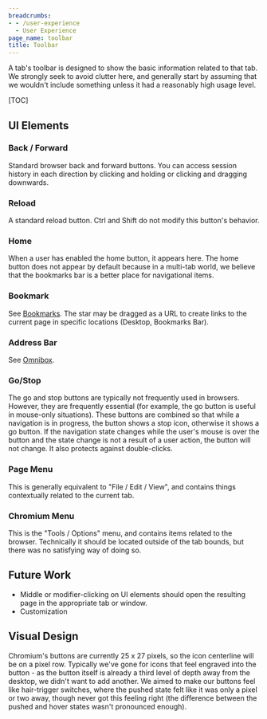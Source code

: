 ```yaml
---
breadcrumbs:
- - /user-experience
  - User Experience
page_name: toolbar
title: Toolbar
---
```


A tab's toolbar is designed to show the basic information related to that tab.
We strongly seek to avoid clutter here, and generally start by assuming that we
wouldn't include something unless it had a reasonably high usage level.

[TOC]

## UI Elements

### Back / Forward

Standard browser back and forward buttons. You can access session history in
each direction by clicking and holding or clicking and dragging downwards.

### Reload

A standard reload button. Ctrl and Shift do not modify this button's behavior.

### Home

When a user has enabled the home button, it appears here. The home button does
not appear by default because in a multi-tab world, we believe that the
bookmarks bar is a better place for navigational items.

### Bookmark

See [Bookmarks](/user-experience/bookmarks). The star may be dragged as a URL to
create links to the current page in specific locations (Desktop, Bookmarks Bar).

### Address Bar

See [Omnibox](/user-experience/omnibox).

### Go/Stop

The go and stop buttons are typically not frequently used in browsers. However,
they are frequently essential (for example, the go button is useful in
mouse-only situations). These buttons are combined so that while a navigation is
in progress, the button shows a stop icon, otherwise it shows a go button.
If the navigation state changes while the user's mouse is over the button and
the state change is not a result of a user action, the button will not change.
It also protects against double-clicks.

### Page Menu

This is generally equivalent to "File / Edit / View", and contains things
contextually related to the current tab.

### Chromium Menu

This is the "Tools / Options" menu, and contains items related to the browser.
Technically it should be located outside of the tab bounds, but there was no
satisfying way of doing so.

## Future Work

*   Middle or modifier-clicking on UI elements should open the resulting
            page in the appropriate tab or window.
*   Customization

## Visual Design

Chromium's buttons are currently 25 x 27 pixels, so the icon centerline will be
on a pixel row.
Typically we've gone for icons that feel engraved into the button - as the
button itself is already a third level of depth away from the desktop, we didn't
want to add another.
We aimed to make our buttons feel like hair-trigger switches, where the pushed
state felt like it was only a pixel or two away, though never got this feeling
right (the difference between the pushed and hover states wasn't pronounced
enough).